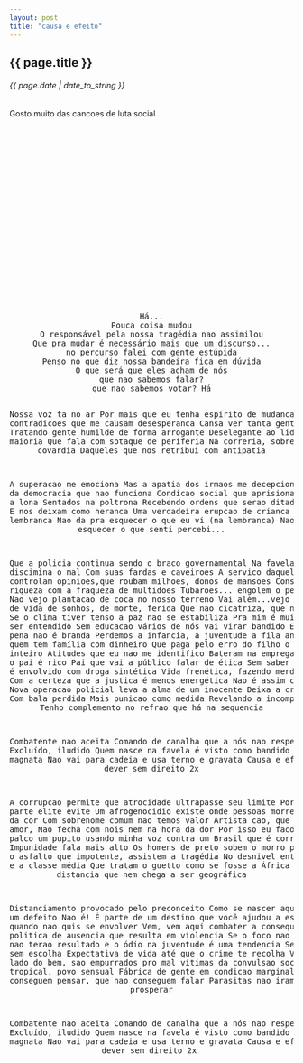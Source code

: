 ```yaml
---
layout: post
title: "causa e efeito"
---
```


## {{ page.title }}
###### {{ page.date | date_to_string }}

Gosto muito das cancoes de luta social

<center>
<object width="560" height="315"><param name="movie" value="http://www.youtube.com/v/L_gcV8O5Zl8?hl=en_US&amp;version=3"></param><param name="allowFullScreen" value="true"></param><param name="allowscriptaccess" value="always"></param><embed src="http://www.youtube.com/v/L_gcV8O5Zl8?hl=en_US&amp;version=3" type="application/x-shockwave-flash" width="560" height="315" allowscriptaccess="always" allowfullscreen="true"></embed></object>
</center>

<center>
<pre>
Há...
Pouca coisa mudou
O responsável pela nossa tragédia nao assimilou
Que pra mudar é necessário mais que um discurso...
no percurso falei com gente estúpida
Penso no que diz nossa bandeira fica em dúvida
O que será que eles acham de nós
que nao sabemos falar?
que nao sabemos votar? Há

Nossa voz ta no ar
Por mais que eu tenha espírito de mudanca
vejo contradicoes que me causam desesperanca
Cansa ver tanta gente ignorante
Tratando gente humilde de forma arrogante
Deselegante ao lidar com a maioria
Que fala com sotaque de periferia
Na correria, sobrevivendo a covardia
Daqueles que nos retribui com antipatia

A superacao me emociona
Mas a apatia dos irmaos me decepciona
Vivemos da democracia que nao funciona
Condicao social que aprisiona
Vários vao a lona
Sentados na poltrona
Recebendo ordens que serao ditadas na telona
E nos deixam como heranca
Uma verdadeira erupcao de crianca na minha lembranca
Nao da pra esquecer o que eu vi (na lembranca)
Nao da pra esquecer o que senti
percebi...

Que a policia continua sendo o braco governamental
Na favela discimina o mal
Com suas fardas e caveiroes
A servico daqueles que controlam opinioes,que roubam
milhoes, donos de mansoes
Constrói a riqueza com a fraqueza de multidoes
Tubaroes...
engolem o peixe pequeno
Nao vejo plantacao de coca no nosso terreno
Vai além...vejo plantacaoes de vida
de sonhos, de morte, ferida
Que nao cicatriza, que nao ameniza
Se o clima tiver tenso a paz nao se estabiliza
Pra mim é muito fácil de ser entendido
Sem educacao vários de nós vai virar bandido
E a nossa pena nao é branda
Perdemos a infancia, a juventude a fila anda
Menos pra quem tem família com dinheiro
Que paga pelo erro do filho o tempo inteiro
Atitudes que eu nao me identifico
Bateram na empregada só porque o pai é rico
Pai que vai a público falar de ética
Sem saber que o filho é envolvido com droga sintética
Vida frenética, fazendo merda pela rua
Com a certeza que a justica é menos energética
Nao é assim com a gente,
Nova operacao policial leva a alma de um inocente
Deixa a crianca ferida
Com bala perdida
Mais punicao como medida
Revelando a incompetencia
Tenho complemento no refrao que há na sequencia

Combatente nao aceita
Comando de canalha que a nós nao respeita
Excluído, iludido
Quem nasce na favela é visto como bandido
Rouba muito, magnata
Nao vai para cadeia e usa terno e gravata
Causa e efeito
Só dever sem direito 2x

A corrupcao permite
que atrocidade ultrapasse seu limite
Por mais que parte elite evite
Um afrogenocidio existe
onde pessoas morrem por conta da cor
Com sobrenome comum nao temos valor
Artista cao, que fala de amor,
Nao fecha com nois nem na hora da dor
Por isso eu faco do meu palco um pupito
usando minha voz contra um Brasil que é corrupto
Impunidade fala mais alto
Os homens de preto sobem o morro pra defender o asfalto
que impotente, assistem a tragédia
No desnivel entre a favela e a classe média
Que tratam o guetto como se fosse a África
numa distancia que nem chega a ser geográfica

Distanciamento provocado pelo preconceito
Como se nascer aqui fosse um defeito
Nao é!
É parte de um destino que você ajudou a escrever,
quando nao quis se envolver
Vem, vem aqui combater a consequencia de politica de ausencia
que resulta em violencia
Se o foco nao for mudado, nao terao resultado
e o ódio na juventude é uma tendencia
Sem escola, sem escolha
Expectativa de vida até que o crime te recolha
Vários do lado do bem, sao empurrados pro mal
vitimas da convulsao social
País tropical, povo sensual
Fábrica de gente em condicao marginal
que nao conseguem pensar, que nao conseguem falar
Parasitas nao iram prosperar

Combatente nao aceita
Comando de canalha que a nós nao respeita
Excluído, iludido
Quem nasce na favela é visto como bandido
Rouba muito, magnata
Nao vai para cadeia e usa terno e gravata
Causa e efeito
Só dever sem direito 2x
</pre>
</center>
